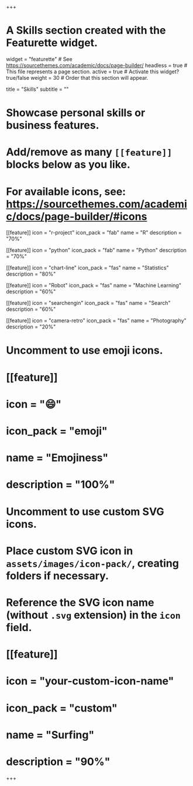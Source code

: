 +++
# A Skills section created with the Featurette widget.
widget = "featurette"  # See https://sourcethemes.com/academic/docs/page-builder/
headless = true  # This file represents a page section.
active = true  # Activate this widget? true/false
weight = 30  # Order that this section will appear.

title = "Skills"
subtitle = ""

# Showcase personal skills or business features.
# 
# Add/remove as many `[[feature]]` blocks below as you like.
# 
# For available icons, see: https://sourcethemes.com/academic/docs/page-builder/#icons

[[feature]]
  icon = "r-project"
  icon_pack = "fab"
  name = "R"
  description = "70%"
  
[[feature]]
  icon = "python"
  icon_pack = "fab"
  name = "Python"
  description = "70%"
  
[[feature]]
  icon = "chart-line"
  icon_pack = "fas"
  name = "Statistics"
  description = "80%"  

[[feature]]
  icon = "Robot"
  icon_pack = "fas"
  name = "Machine Learning"
  description = "60%"  

[[feature]]
  icon = "searchengin"
  icon_pack = "fas"
  name = "Search"
  description = "60%"  
  
[[feature]]
  icon = "camera-retro"
  icon_pack = "fas"
  name = "Photography"
  description = "20%"

# Uncomment to use emoji icons.
# [[feature]]
#  icon = ":smile:"
#  icon_pack = "emoji"
#  name = "Emojiness"
#  description = "100%"  

# Uncomment to use custom SVG icons.
# Place custom SVG icon in `assets/images/icon-pack/`, creating folders if necessary.
# Reference the SVG icon name (without `.svg` extension) in the `icon` field.
# [[feature]]
#  icon = "your-custom-icon-name"
#  icon_pack = "custom"
#  name = "Surfing"
#  description = "90%"

+++
